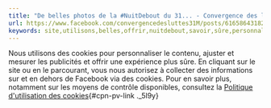 ```yaml
---
title: "De belles photos de la #NuitDebout du 31... - Convergence des luttes #jouretnuitdebout"
url: https://www.facebook.com/convergencedesluttes31M/posts/616586431824881
keywords: site,utilisons,belles,offrir,nuitdebout,savoir,sûre,personnaliser,parcourant,convergence,cookies,luttes,publicités,31,photos,jouretnuitdebout,politique
---
```

Nous utilisons des cookies pour personnaliser le contenu, ajuster et mesurer les publicités et offrir une expérience plus sûre. En cliquant sur le site ou en le parcourant, vous nous autorisez à collecter des informations sur et en dehors de Facebook via des cookies. Pour en savoir plus, notamment sur les moyens de contrôle disponibles, consultez la [Politique d'utilisation des cookies](https://www.facebook.com/policies/cookies/){#cpn-pv-link ._5l9y}

